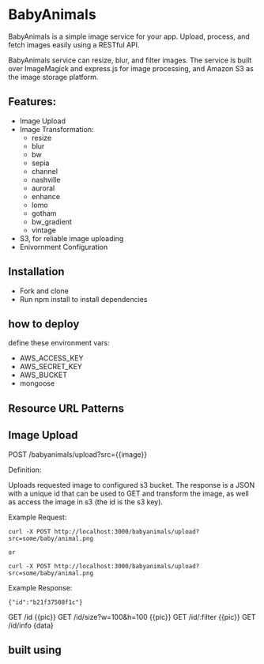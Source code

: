 BabyAnimals
===========

BabyAnimals is a simple image service for your app. Upload, process, and fetch images easily using a RESTful API. 

BabyAnimals service can resize, blur, and filter images. The service is built over ImageMagick and express.js for image processing, and Amazon S3 as the image storage platform.

Features:
---------
* Image Upload
* Image Transformation:
  * resize
  * blur
  * bw
  * sepia
  * channel
  * nashville
  * auroral 
  * enhance
  * lomo
  * gotham
  * bw_gradient
  * vintage
* S3, for reliable image uploading
* Enivornment Configuration

Installation
-----------
* Fork and clone
* Run npm install to install dependencies

how to deploy
-------------

define these environment vars:
  - AWS_ACCESS_KEY
  - AWS_SECRET_KEY
  - AWS_BUCKET
  - mongoose

Resource URL Patterns
---------------------

Image Upload
-------------------

POST /babyanimals/upload?src={{image}}

Definition:

Uploads requested image to configured s3 bucket. The response is a JSON with a unique id that can be used to GET and transform the image, as well as access the image in s3 (the id is the s3 key).

Example Request:

```
curl -X POST http://localhost:3000/babyanimals/upload?src=some/baby/animal.png

or 

curl -X POST http://localhost:3000/babyanimals/upload?src=some/baby/animal.png

```
Example Response: 

````
{"id":"b21f37508f1c"}

````
GET /id        {{pic}}
GET /id/size?w=100&h=100   {{pic}}
GET /id/:filter {{pic}}
GET /id/info    {data}

built using
------
